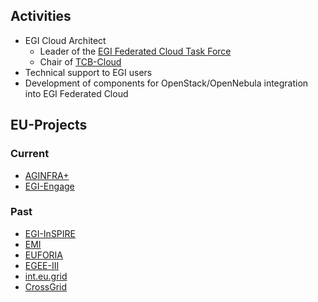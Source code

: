## Activities

* EGI Cloud Architect
  * Leader of the [EGI Federated Cloud Task Force](https://wiki.egi.eu/wiki/EGI_Federated_Cloud)
  * Chair of [TCB-Cloud](https://wiki.egi.eu/wiki/Technology_Coordination_Board)
* Technical support to EGI users
* Development of components for OpenStack/OpenNebula integration into EGI Federated Cloud

## EU-Projects

### Current 
 * [AGINFRA+](http://www.plus.aginfra.eu/)
 * [EGI-Engage](http://www.egi.eu)

### Past
 * [EGI-InSPIRE](http://www.egi.eu)
 * [EMI](http://www.eu-emi.eu)
 * [EUFORIA](http://www.euforia-project.eu/)
 * [EGEE-III](http://www.eu-egee.org)
 * [int.eu.grid](http://www.interactive-grid.eu/)
 * [CrossGrid](http://www.eu-crossgrid.org/)


